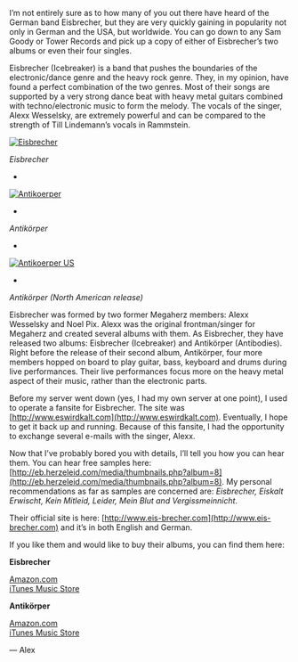 I’m not entirely sure as to how many of you out there have heard of the German band Eisbrecher, but they are very quickly gaining in popularity not only in German and the USA, but worldwide. You can go down to any Sam Goody or Tower Records and pick up a copy of either of Eisbrecher’s two albums or even their four singles.

Eisbrecher (Icebreaker) is a band that pushes the boundaries of the electronic/dance genre and the heavy rock genre. They, in my opinion, have found a perfect combination of the two genres. Most of their songs are supported by a very strong dance beat with heavy metal guitars combined with techno/electronic music to form the melody. The vocals of the singer, Alexx Wesselsky, are extremely powerful and can be compared to the strength of Till Lindemann’s vocals in Rammstein.

[![Eisbrecher](/files/2007/03/eisbrecher.thumbnail.jpg)](https://blog.alexseifert.com/wp-content/uploads/2007/03/eisbrecher.jpg "Eisbrecher")

*Eisbrecher*

*

[![Antikoerper](/files/2007/03/antikoerper.thumbnail.jpg)](https://blog.alexseifert.com/wp-content/uploads/2007/03/antikoerper.jpg "Antikoerper")

*

*Antikörper*

*

[![Antikoerper US](/files/2007/03/antikoerper_us.thumbnail.jpg)](https://blog.alexseifert.com/wp-content/uploads/2007/03/antikoerper_us.jpg "Antikoerper US")

*

*Antikörper (North American release)*

Eisbrecher was formed by two former Megaherz members: Alexx Wesselsky and Noel Pix. Alexx was the original frontman/singer for Megaherz and created several albums with them. As Eisbrecher, they have released two albums: Eisbrecher (Icebreaker) and Antikörper (Antibodies). Right before the release of their second album, Antikörper, four more members hopped on board to play guitar, bass, keyboard and drums during live performances. Their live performances focus more on the heavy metal aspect of their music, rather than the electronic parts.

Before my server went down (yes, I had my own server at one point), I used to operate a fansite for Eisbrecher. The site was [http://www.eswirdkalt.com](http://www.eswirdkalt.com). Eventually, I hope to get it back up and running. Because of this fansite, I had the opportunity to exchange several e-mails with the singer, Alexx.

Now that I’ve probably bored you with details, I’ll tell you how you can hear them. You can hear free samples here: [http://eb.herzeleid.com/media/thumbnails.php?album=8](http://eb.herzeleid.com/media/thumbnails.php?album=8). My personal recommendations as far as samples are concerned are: *Eisbrecher,* *Eiskalt Erwischt, Kein Mitleid, Leider, Mein Blut and Vergissmeinnicht*.

Their official site is here: [http://www.eis-brecher.com](http://www.eis-brecher.com) and it’s in both English and German.

If you like them and would like to buy their albums, you can find them here:

**Eisbrecher**

[Amazon.com](http://www.amazon.com/gp/product/B0002CHIY2/102-9090504-4077735?ie=UTF8&tag=eisbrecher-20&linkCode=xm2&camp=1789&creativeASIN=B0002CHIY2)  
[iTunes Music Store](http://click.linksynergy.com/fs-bin/stat?id=oiyVbGokg9Q&offerid=78941&type=3&subid=0&tmpid=1826&RD_PARM1=http%253A%252F%252Fphobos.apple.com%252FWebObjects%252FMZStore.woa%252Fwa%252FviewAlbum%253Fi%253D120379970%2526id%253D120380048%2526s%253D143441%2526partnerId%253D30)

**Antikörper**

[Amazon.com](http://www.amazon.com/gp/product/B000IU3XSS/102-9090504-4077735?ie=UTF8&tag=eisbrecher-20&linkCode=xm2&camp=1789&creativeASIN=B000IU3XSS)  
[iTunes Music Store](http://click.linksynergy.com/fs-bin/stat?id=oiyVbGokg9Q&offerid=78941&type=3&subid=0&tmpid=1826&RD_PARM1=http%253A%252F%252Fphobos.apple.com%252FWebObjects%252FMZStore.woa%252Fwa%252FviewAlbum%253Fi%253D204201584%2526id%253D204200557%2526s%253D143441%2526partnerId%253D30)

— Alex